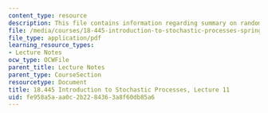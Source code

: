 ```yaml
---
content_type: resource
description: This file contains information regarding summary on random walk on networks.
file: /media/courses/18-445-introduction-to-stochastic-processes-spring-2015/fe958a5aaa0c2b2284363a8f60db85a6_MIT18_445S15_lecture11.pdf
file_type: application/pdf
learning_resource_types:
- Lecture Notes
ocw_type: OCWFile
parent_title: Lecture Notes
parent_type: CourseSection
resourcetype: Document
title: 18.445 Introduction to Stochastic Processes, Lecture 11
uid: fe958a5a-aa0c-2b22-8436-3a8f60db85a6
---
```

